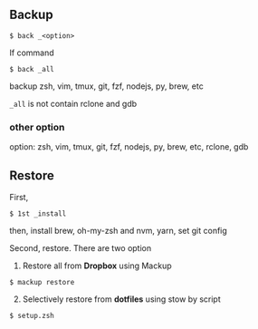 ## Backup

```
$ back _<option>
```
If command 
```
$ back _all
```
backup zsh, vim, tmux, git, fzf, nodejs, py, brew, etc

`_all` is not contain rclone and gdb

### other option

option: zsh, vim, tmux, git, fzf, nodejs, py, brew, etc, rclone, gdb

## Restore

First,  

  ```
  $ 1st _install  
  ```
then, install brew, oh-my-zsh and nvm, yarn, 
      set git config

Second, restore. There are two option

1) Restore all from **Dropbox** using Mackup

  ```
  $ mackup restore
  ```  
2) Selectively restore from **dotfiles** using stow by script

  ```
  $ setup.zsh
  ```

